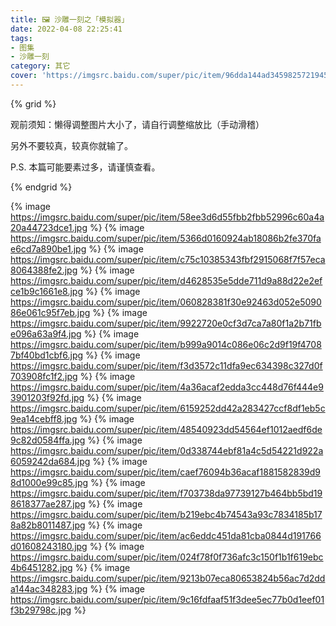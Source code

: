 ```yaml
---
title: 🖼️ 沙雕一刻之「模拟器」
date: 2022-04-08 22:25:41
tags: 
- 图集
- 沙雕一刻
category: 其它
cover: 'https://imgsrc.baidu.com/super/pic/item/96dda144ad3459825721945349f431adcaef844c.jpg'
---
```


{% grid %}

观前须知：懒得调整图片大小了，请自行调整缩放比（手动滑稽）

另外不要较真，较真你就输了。

P.S. 本篇可能要素过多，请谨慎查看。

{% endgrid %}

{% image https://imgsrc.baidu.com/super/pic/item/58ee3d6d55fbb2fbb52996c60a4a20a44723dce1.jpg %}
{% image https://imgsrc.baidu.com/super/pic/item/5366d0160924ab18086b2fe370fae6cd7a890be1.jpg %}
{% image https://imgsrc.baidu.com/super/pic/item/c75c10385343fbf2915068f7f57eca8064388fe2.jpg %}
{% image https://imgsrc.baidu.com/super/pic/item/d4628535e5dde711d9a88d22e2efce1b9c1661e8.jpg %}
{% image https://imgsrc.baidu.com/super/pic/item/060828381f30e92463d052e509086e061c95f7eb.jpg %}
{% image https://imgsrc.baidu.com/super/pic/item/9922720e0cf3d7ca7a80f1a2b71fbe096a63a9f4.jpg %}
{% image https://imgsrc.baidu.com/super/pic/item/b999a9014c086e06c2d9f19f47087bf40bd1cbf6.jpg %}
{% image https://imgsrc.baidu.com/super/pic/item/f3d3572c11dfa9ec634398c327d0f703908fc1f2.jpg %}
{% image https://imgsrc.baidu.com/super/pic/item/4a36acaf2edda3cc448d76f444e93901203f92fd.jpg %}
{% image https://imgsrc.baidu.com/super/pic/item/6159252dd42a283427ccf8df1eb5c9ea14cebff8.jpg %}
{% image https://imgsrc.baidu.com/super/pic/item/48540923dd54564ef1012aedf6de9c82d0584ffa.jpg %}
{% image https://imgsrc.baidu.com/super/pic/item/0d338744ebf81a4c5d54221d922a6059242da684.jpg %}
{% image https://imgsrc.baidu.com/super/pic/item/caef76094b36acaf1881582839d98d1000e99c85.jpg %}
{% image https://imgsrc.baidu.com/super/pic/item/f703738da97739127b464bb5bd198618377ae287.jpg %}
{% image https://imgsrc.baidu.com/super/pic/item/b219ebc4b74543a93c7834185b178a82b8011487.jpg %}
{% image https://imgsrc.baidu.com/super/pic/item/ac6eddc451da81cba0844d191766d01608243180.jpg %}
{% image https://imgsrc.baidu.com/super/pic/item/024f78f0f736afc3c150f1b1f619ebc4b6451282.jpg %}
{% image https://imgsrc.baidu.com/super/pic/item/9213b07eca80653824b56ac7d2dda144ac348283.jpg %}
{% image https://imgsrc.baidu.com/super/pic/item/9c16fdfaaf51f3dee5ec77b0d1eef01f3b29798c.jpg %}

